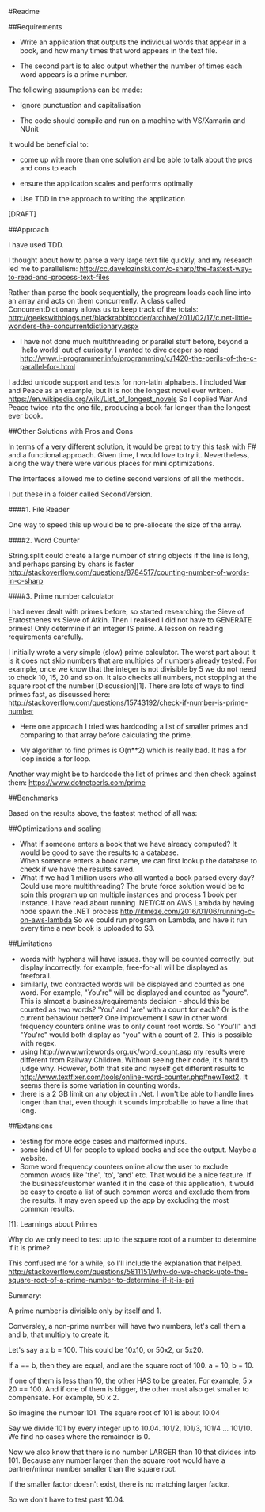 #Readme

##Requirements

- Write an application that outputs the individual words that appear in a book, and how many times that word appears in the text file.

- The second part is to also output whether the number of times each word appears is a prime number.


The following assumptions can be made:

- Ignore punctuation and capitalisation

- The code should compile and run on a machine with VS/Xamarin and NUnit


It would be beneficial to:

- come up with more than one solution and be able to talk about the pros and cons to each

- ensure the application scales and performs optimally

- Use TDD in the approach to writing the application


[DRAFT]

##Approach

I have used TDD. 

I thought about how to parse a very large text file quickly, and my research led me to parallelism: http://cc.davelozinski.com/c-sharp/the-fastest-way-to-read-and-process-text-files

Rather than parse the book sequentially, the progream loads each line into an array and acts on them concurrently. 
A class called ConcurrentDictionary allows us to keep track of the totals: http://geekswithblogs.net/blackrabbitcoder/archive/2011/02/17/c.net-little-wonders-the-concurrentdictionary.aspx
- I have not done much multithreading or parallel stuff before, beyond a 'hello world' out of curiosity. 
I wanted to dive deeper so read http://www.i-programmer.info/programming/c/1420-the-perils-of-the-c-parallel-for-.html

I added unicode support and tests for non-latin alphabets. I included War and Peace as an example, but it is not the longest novel ever written.
https://en.wikipedia.org/wiki/List_of_longest_novels
So I coplied War And Peace twice into the one file, producing a book far longer than the longest ever book. 

##Other Solutions with Pros and Cons

In terms of a very different solution, it would be great to try this task with F# and a functional approach. Given time, I would love to try it. 
Nevertheless, along the way there were various places for mini optimizations.

The interfaces allowed me to define second versions of all the methods. 

I put these in a folder called SecondVersion. 

####1. File Reader

One way to speed this up would be to pre-allocate the size of the array. 

####2. Word Counter

String.split could create a large number of string objects if the line is long, and perhaps parsing by chars is faster http://stackoverflow.com/questions/8784517/counting-number-of-words-in-c-sharp

####3. Prime number calculator

I had never dealt with primes before, so started researching the Sieve of Eratosthenes vs Sieve of Atkin. 
Then I realised I did not have to GENERATE primes! Only determine if an integer IS prime. A lesson on reading requirements carefully. 

I initially wrote a very simple (slow) prime calculator. The worst part about it is it does not skip numbers
that are multiples of numbers already tested. For example, once we know that the integer is not divisible by 5
we do not need to check 10, 15, 20 and so on. It also checks all numbers, not stopping at the square root of the number [Discussion][1].
There are lots of ways to find primes fast, as discussed here: http://stackoverflow.com/questions/15743192/check-if-number-is-prime-number

- Here one approach I tried was hardcoding a list of smaller primes and comparing to that array before calculating the prime.  

- My algorithm to find primes is O(n**2) which is really bad. It has a for loop inside a for loop. 

Another way might be to hardcode the list of primes and then check against them: 
https://www.dotnetperls.com/prime

##Benchmarks

Based on the results above, the fastest method of all was: 

##Optimizations and scaling

- What if someone enters a book that we have already computed? It would be good to save the results to a database.  
When someone enters a book name, we can first lookup the database to check if we have the results saved.  
- What if we had 1 million users who all wanted a book parsed every day? Could use more multithreading?
The brute force solution would be to spin this program up on multiple instances and process 1 book per instance. 
I have read about running .NET/C# on AWS Lambda by having node spawn the .NET process http://itmeze.com/2016/01/06/running-c-on-aws-lambda
So we could run program on Lambda, and have it run every time a new book is uploaded to S3. 

##Limitations
- words with hyphens will have issues. they will be counted correctly, but display incorrectly. for example,
free-for-all will be displayed as freeforall. 
- similarly, two contracted words will be displayed and counted as one word. For example, "You're" will be displayed and counted as "youre". 
This is almost a business/requirements decision - should this be counted as two words? 'You' and 'are' with a count for each? Or is the current behaviour better? 
One improvement I saw in other word frequency counters online was to only count root words. So "You'll" and "You're" would both display as "you" with a count of 2. 
This is possible with regex. 
- using http://www.writewords.org.uk/word_count.asp my results were different from Railway Children. Without seeing their code, it's hard to judge why. 
However, both that site and myself get different results to http://www.textfixer.com/tools/online-word-counter.php#newText2. 
It seems there is some variation in counting words.
- there is a 2 GB limit on any object in .Net. I won't be able to handle lines longer than that, even though it sounds improbablle to have a line that long. 
 
##Extensions

- testing for more edge cases and malformed inputs. 
- some kind of UI for people to upload books and see the output. Maybe a website.
- Some word frequency counters online allow the user to exclude common words like 'the', 'to', 'and' etc. That would be a nice feature. 
If the business/customer wanted it in the case of this application, it would be easy to create a list of such common words and exclude them from the results. 
It may even speed up the app by excluding the most common results.  

[1]: Learnings about Primes

Why do we only need to test up to the square root of a number to determine if it is prime? 

This confused me for a while, so I'll include the explanation that helped. 
http://stackoverflow.com/questions/5811151/why-do-we-check-upto-the-square-root-of-a-prime-number-to-determine-if-it-is-pri

Summary:

A prime number is divisible only by itself and 1. 

Conversley, a non-prime number will have two numbers, let's call them a and b, that multiply to create it.

Let's say a x b = 100. This could be 10x10, or 50x2, or 5x20. 

If a == b, then they are equal, and are the square root of 100. a = 10, b = 10. 

If one of them is less than 10, the other HAS to be greater. For example, 5 x 20 == 100. And if one of them is bigger, 
the other must also get smaller to compensate. For example, 50 x 2. 

So imagine the number 101. The square root of 101 is about 10.04

Say we divide 101 by every integer up to 10.04. 101/2, 101/3, 101/4 ... 101/10. We find no cases where the remainder is 0. 

Now we also know that there is no number LARGER than 10 that divides into 101. Because any number larger than the square root
would have a partner/mirror number smaller than the square root. 

If the smaller factor doesn't exist, there is no matching larger factor. 

So we don't have to test past 10.04.